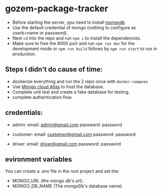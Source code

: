 # gozem-package-tracker
- Before starting the server, ypu need to install [mongodb](https://www.mongodb.com/docs/manual/administration/install-community)
- Use the default credential of mongo (nothing to configure as userb=name or password).
- Next `cd` into the repo and run `npm i` to install the dependencies.
- Make sure to free the 8000 port and run `npm run dev` for the development mode or `npm run build` follows by `npm run start` to run in production.

## Steps I didn't do cause of time:
- dockerize everything and run the 2 repo once with `docker-compose`
- Use [Mongo cloud Atlas](https://www.mongodb.com/cloud/atlas) to host the database.
- Complete unit test and create a fake database for testing.
- complete authentication flow

## credentials:
- admin: 
  email: admin@gmail.com
  password: password

- customer: 
  email: customer@gmail.com
  password: password

- driver: 
  email: driver@gmail.com
  password: password

## evironment variables
You can create a .env file in the root project and set the: 
- MONGO_URL (the mongo db's url).
- MONGO_DB_NAME (The mongoDb's database name).


